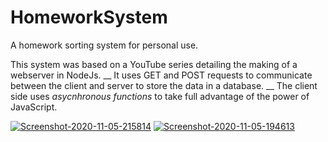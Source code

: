 # HomeworkSystem
A homework sorting system for personal use.


This system was based on a YouTube series detailing the making of a webserver in NodeJs. __
It uses GET and POST requests to communicate between the client and server to store the data in a database. __
The client side uses *asycnhronous functions* to take full advantage of the power of JavaScript. 

<a href="https://ibb.co/rsZ6LCg"><img src="https://i.ibb.co/FVBwfS9/Screenshot-2020-11-05-215814.png" alt="Screenshot-2020-11-05-215814" border="0"></a>
<a href="https://ibb.co/Ns6SKsH"><img src="https://i.ibb.co/c1cLQ17/Screenshot-2020-11-05-194613.png" alt="Screenshot-2020-11-05-194613" border="0"></a>
